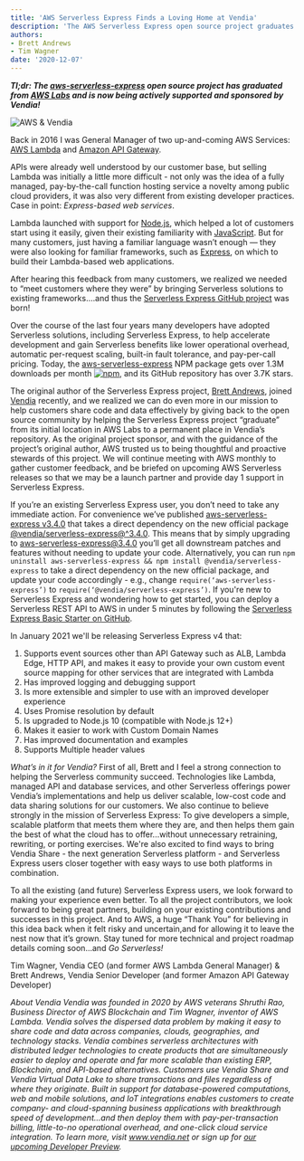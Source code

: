 ```yaml
---
title: 'AWS Serverless Express Finds a Loving Home at Vendia'
description: 'The AWS Serverless Express open source project graduates from AWS Labs and is now sponsored by Vendia'
authors:
- Brett Andrews
- Tim Wagner
date: '2020-12-07'
---
```


__*Tl;dr: The [aws-serverless-express](https://github.com/vendia/serverless-express) open source project has graduated from [AWS Labs](http://github.com/awslabs/) and is now being actively supported and sponsored by Vendia!*__

![AWS & Vendia](https://user-images.githubusercontent.com/532272/101377847-35c7b700-3867-11eb-9198-4fcaa66ddfdd.jpg)

Back in 2016 I was General Manager of two up-and-coming AWS Services: [AWS Lambda](https://aws.amazon.com/lambda/) and [Amazon API Gateway](https://aws.amazon.com/api-gateway/). 

APIs were already well understood by our customer base, but selling Lambda was initially a little more difficult - not only was the idea of a fully managed, pay-by-the-call function hosting service a novelty among public cloud providers, it was also very different from existing developer practices. Case in point: _Express-based web services_.

Lambda launched with support for [Node.js](https://nodejs.org/en/), which helped a lot of customers start using it easily, given their existing familiarity with [JavaScript](https://www.javascript.com/). But for many customers, just having a familiar language wasn’t enough — they were also looking for familiar frameworks, such as [Express](https://expressjs.com/), on which to build their Lambda-based web applications.

After hearing this feedback from many customers, we realized we needed to “meet customers where they were” by bringing Serverless solutions to existing frameworks….and thus the [Serverless Express GitHub project](https://github.com/vendia/serverless-express) was born! 

Over the course of the last four years many developers have adopted Serverless solutions, including Serverless Express, to help accelerate development and gain Serverless benefits like lower operational overhead, automatic per-request scaling, built-in fault tolerance, and pay-per-call pricing. Today, the [aws-serverless-express](https://www.npmjs.com/package/aws-serverless-express) NPM package gets over 1.3M downloads per month [![npm](https://img.shields.io/npm/dm/aws-serverless-express.svg)](), and its GitHub repository has over 3.7K stars.

The original author of the Serverless Express project, [Brett Andrews](https://twitter.com/AWSbrett), joined [Vendia](http://vendia.net/) recently, and we realized we can do even more in our mission to help customers share code and data effectively by giving back to the open source community by helping the Serverless Express project “graduate” from its initial location in AWS Labs to a permanent place in Vendia’s repository. As the original project sponsor, and with the guidance of the project’s original author, AWS trusted us to being thoughtful and proactive stewards of this project. We will continue meeting with AWS monthly to gather customer feedback, and be briefed on upcoming AWS Serverless releases so that we may be a launch partner and provide day 1 support in Serverless Express.

If you’re an existing Serverless Express user, you don’t need to take any immediate action. For convenience we’ve published [aws-serverless-express v3.4.0](https://www.npmjs.com/package/aws-serverless-express) that takes a direct dependency on the new official package [@vendia/serverless-express@^3.4.0](https://www.npmjs.com/package/@vendia/serverless-express). This means that by simply upgrading to aws-serverless-express@3.4.0 you’ll get all downstream patches and features without needing to update your code. Alternatively, you can run `npm uninstall aws-serverless-express && npm install @vendia/serverless-express` to take a direct dependency on the new official package, and update your code accordingly - e.g., change `require(‘aws-serverless-express’)` to `require(‘@vendia/serverless-express’)`. If you're new to Serverless Express and wondering how to get started, you can deploy a Serverless REST API to AWS in under 5 minutes by following the [Serverless Express Basic Starter on GitHub](https://github.com/vendia/serverless-express/tree/master/examples/basic-starter).

In January 2021 we'll be releasing Serverless Express v4 that:

1. Supports event sources other than API Gateway such as ALB, Lambda Edge, HTTP API, and makes it easy to provide your own custom event source mapping for other services that are integrated with Lambda
1. Has improved logging and debugging support
1. Is more extensible and simpler to use with an improved developer experience
1. Uses Promise resolution by default
1. Is upgraded to Node.js 10 (compatible with Node.js 12+)
1. Makes it easier to work with Custom Domain Names
1. Has improved documentation and examples
1. Supports Multiple header values

_What’s in it for Vendia?_ First of all, Brett and I feel a strong connection to helping the Serverless community succeed. Technologies like Lambda, managed API and database services, and other Serverless offerings power Vendia’s implementations and help us deliver scalable, low-cost code and data sharing solutions for our customers. We also continue to believe strongly in the mission of Serverless Express: To give developers a simple, scalable platform that meets them where they are, and then helps them gain the best of what the cloud has to offer...without unnecessary retraining, rewriting, or porting exercises. We're also excited to find ways to bring Vendia Share - the next generation Serverless platform - and Serverless Express users closer together with easy ways to use both platforms in combination.

To all the existing (and future) Serverless Express users, we look forward to making your experience even better. To all the project contributors, we look forward to being great partners, building on your existing contributions and successes in this project. And to AWS, a huge “Thank You” for believing in this idea back when it felt risky and uncertain,and for allowing it to leave the nest now that it’s grown. Stay tuned for more technical and project roadmap details coming soon...and _Go Serverless!_

Tim Wagner, Vendia CEO (and former AWS Lambda General Manager) &
Brett Andrews, Vendia Senior Developer (and former Amazon API Gateway Developer)


_About Vendia_
_Vendia was founded in 2020 by AWS veterans Shruthi Rao, Business Director of AWS Blockchain and Tim Wagner, inventor of AWS Lambda. Vendia solves the dispersed data problem by making it easy to share code and data across companies, clouds, geographies, and technology stacks. Vendia combines serverless architectures with distributed ledger technologies to create products that are simultaneously easier to deploy and operate and far more scalable than existing ERP, Blockchain, and API-based alternatives. Customers use Vendia Share and Vendia Virtual Data Lake to share transactions and files regardless of where they originate. Built in support for database-powered computations, web and mobile solutions, and IoT integrations enables customers to create company- and cloud-spanning business applications with breakthrough speed of development...and then deploy them with pay-per-transaction billing, little-to-no operational overhead, and one-click cloud service integration. To learn more, visit www.vendia.net or sign up for [our upcoming Developer Preview](https://vendia.net/sign-up)._
